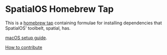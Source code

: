 # SpatialOS Homebrew Tap

This is a [homebrew tap](https://github.com/Homebrew/brew/blob/master/docs/How-to-Create-and-Maintain-a-Tap.md)
containing formulae for installing dependencies that SpatialOS' toolbelt,
spatial, has.

[macOS setup guide](https://spatialos.improbable.io/docs/reference/latest/setup-spatialos/mac).

[How to contribute](./CONTRIBUTING.md)

